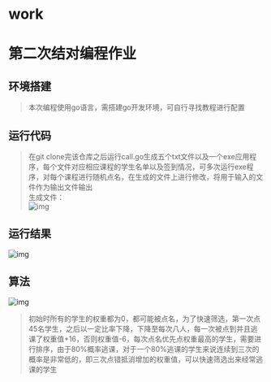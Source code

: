 # work
第二次结对编程作业
===
环境搭建
----
>本次编程使用go语言，需搭建go开发环境，可自行寻找教程进行配置 <br/>

运行代码
----
> 在git clone完该仓库之后运行call.go生成五个txt文件以及一个exe应用程序，每个文件对应相应课程的学生名单以及签到情况，可多次运行exe程序，对每个课程进行随机点名，在生成的文件上进行修改，将用于输入的文件作为输出文件输出<br>
> 生成文件：<br>
> ![img](https://img-community.csdnimg.cn/images/09bad7bb1bb14fe195065973151d3015.png "#left")
 
运行结果
----
![img](https://img-community.csdnimg.cn/images/35c341ed73c04c879537ef8043953a8d.png "#left")


算法
----
![img](https://img-community.csdnimg.cn/images/7c7e0ee55aa74a74878497b8402a95ba.png "#left")<br>
>初始时所有的学生的权重都为0，都可能被点名，为了快速筛选，第一次点45名学生，之后以一定比率下降，下降至每次八人，每一次被点到并且逃课了权重值+16，否则权重值-6，每次点名优先点权重最高的学生，需要进行排序，由于80%概率逃课，对于一个80%逃课的学生来说连续到三次的概率是非常低的，即三次点错抵消增加的权重值，可以快速筛选出来经常逃课的学生
